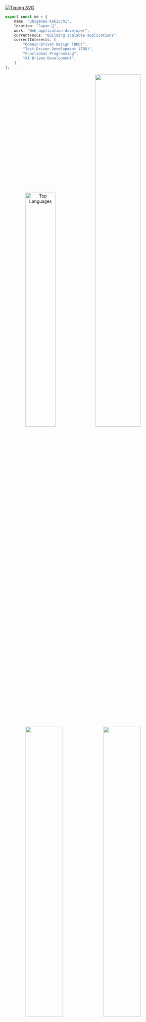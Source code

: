 [![Typing SVG](https://readme-typing-svg.herokuapp.com?font=Fira+Code&weight=600&size=30&pause=1000&color=8B5CF6&vCenter=true&width=435&lines=Hi+there!+%F0%9F%91%8B)](https://git.io/typing-svg)

```typescript
export const me = {
    name: "Shigenao Kakiuchi",
    location: "Japan 🗾",
    work: "Web application developer",
    currentFocus: "Building scalable applications",
    currentInterests: [
        "Domain-Driven Design (DDD)",
        "Test-Driven Development (TDD)",
        "Functional Programming",
        "AI-Driven Development",
    ]
};
```

<div align="center">
  <img width="44%" src="https://github-readme-stats.vercel.app/api/top-langs/?username=endou-mame&theme=tokyonight&hide_border=true&bg_color=0D1117&title_color=8B5CF6&text_color=C9D1D9&layout=compact&langs_count=8" alt="Top Languages" />
  <img width="54%" src="https://github-readme-stats.vercel.app/api/pin/?username=wiz-develop&repo=php-value-object&theme=tokyonight&hide_border=true&bg_color=161B22&title_color=8B5CF6&text_color=C9D1D9&icon_color=EC4899&show_owner=true" />
</div>

<div align="center">
  <img width="49%" src="https://github-readme-stats.vercel.app/api?username=endou-mame&show_icons=true&theme=tokyonight&hide_border=true&bg_color=0D1117&title_color=8B5CF6&text_color=C9D1D9&icon_color=EC4899" />
  <img width="49%" src="https://github-readme-streak-stats.herokuapp.com/?user=endou-mame&theme=tokyonight&hide_border=true&background=0D1117&stroke=8B5CF6&ring=EC4899&fire=EC4899&currStreakLabel=8B5CF6" />
</div>

<div align="center">
  <img src="https://github-readme-activity-graph.vercel.app/graph?username=endou-mame&theme=tokyo-night&hide_border=true&bg_color=0D1117&color=8B5CF6&line=EC4899&point=8B5CF6&area_color=EC4899&area=true" width="98%" />
</div>

<div align="center">
  <img src="https://github-profile-trophy.vercel.app/?username=endou-mame&theme=radical&no-frame=true&no-bg=true" />
</div>

